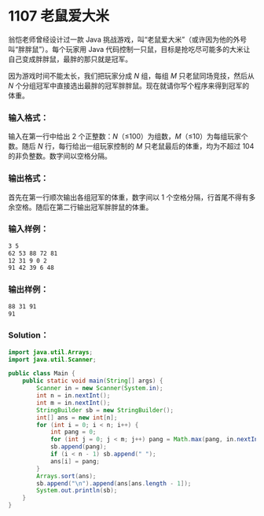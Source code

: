 # 1107 老鼠爱大米

翁恺老师曾经设计过一款 Java 挑战游戏，叫“老鼠爱大米”（或许因为他的外号叫“胖胖鼠”）。每个玩家用 Java 代码控制一只鼠，目标是抢吃尽可能多的大米让自己变成胖胖鼠，最胖的那只就是冠军。

因为游戏时间不能太长，我们把玩家分成 _N_ 组，每组 _M_ 只老鼠同场竞技，然后从 _N_ 个分组冠军中直接选出最胖的冠军胖胖鼠。现在就请你写个程序来得到冠军的体重。

### 输入格式：

输入在第一行中给出 2 个正整数：_N_（≤100）为组数，_M_（≤10）为每组玩家个数。随后 _N_ 行，每行给出一组玩家控制的 _M_ 只老鼠最后的体重，均为不超过 104 的非负整数。数字间以空格分隔。

### 输出格式：

首先在第一行顺次输出各组冠军的体重，数字间以 1 个空格分隔，行首尾不得有多余空格。随后在第二行输出冠军胖胖鼠的体重。

### 输入样例：

```tex
3 5
62 53 88 72 81
12 31 9 0 2
91 42 39 6 48
```

### 输出样例：

```tex
88 31 91
91
```

### Solution：

```java
import java.util.Arrays;
import java.util.Scanner;

public class Main {
    public static void main(String[] args) {
        Scanner in = new Scanner(System.in);
        int n = in.nextInt();
        int m = in.nextInt();
        StringBuilder sb = new StringBuilder();
        int[] ans = new int[n];
        for (int i = 0; i < n; i++) {
            int pang = 0;
            for (int j = 0; j < m; j++) pang = Math.max(pang, in.nextInt());
            sb.append(pang);
            if (i < n - 1) sb.append(" ");
            ans[i] = pang;
        }
        Arrays.sort(ans);
        sb.append("\n").append(ans[ans.length - 1]);
        System.out.println(sb);
    }
}
```
